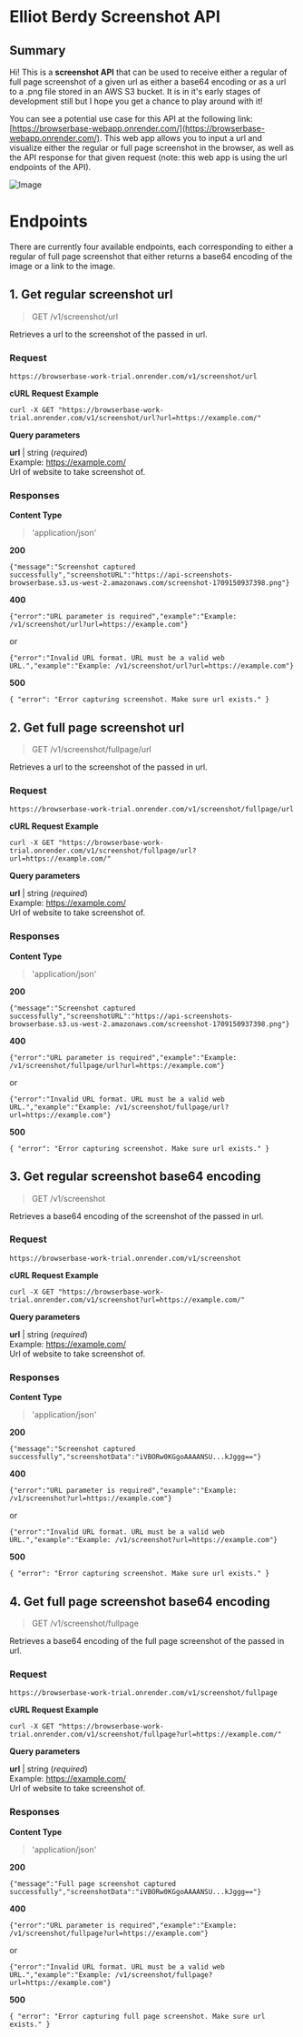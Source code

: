 # Elliot Berdy Screenshot API

## Summary

Hi! This is a **screenshot API** that can be used to receive either a regular of full page screenshot of a given url as either a base64 encoding or as a url to a .png file stored in an AWS S3 bucket. It is in it's early stages of development still but I hope you get a chance to play around with it!

You can see a potential use case for this API at the following link: [https://browserbase-webapp.onrender.com/](https://browserbase-webapp.onrender.com/). This web app allows you to input a url and visualize either the regular or full page screenshot in the browser, as well as the API response for that given request (note: this web app is using the url endpoints of the API).

![Image](screenshot_api_webapp.png)

# Endpoints

There are currently four available endpoints, each corresponding to either a regular of full page screenshot that either returns a base64 encoding of the image or a link to the image.

## 1. Get regular screenshot url

> GET /v1/screenshot/url

Retrieves a url to the screenshot of the passed in url.

### Request

    https://browserbase-work-trial.onrender.com/v1/screenshot/url

**cURL Request Example**

    curl -X GET "https://browserbase-work-trial.onrender.com/v1/screenshot/url?url=https://example.com/"

**Query parameters**

**url** | string (_required_)  
Example: https://example.com/  
Url of website to take screenshot of.

### Responses

**Content Type**

> 'application/json'

**200**

    {"message":"Screenshot captured successfully","screenshotURL":"https://api-screenshots-browserbase.s3.us-west-2.amazonaws.com/screenshot-1709150937398.png"}

**400**

    {"error":"URL parameter is required","example":"Example: /v1/screenshot/url?url=https://example.com"}

or

    {"error":"Invalid URL format. URL must be a valid web URL.","example":"Example: /v1/screenshot/url?url=https://example.com"}

**500**

    { "error": "Error capturing screenshot. Make sure url exists." }

## 2. Get full page screenshot url

> GET /v1/screenshot/fullpage/url

Retrieves a url to the screenshot of the passed in url.

### Request

    https://browserbase-work-trial.onrender.com/v1/screenshot/fullpage/url

**cURL Request Example**

    curl -X GET "https://browserbase-work-trial.onrender.com/v1/screenshot/fullpage/url?url=https://example.com/"

**Query parameters**

**url** | string (_required_)  
Example: https://example.com/  
Url of website to take screenshot of.

### Responses

**Content Type**

> 'application/json'

**200**

    {"message":"Screenshot captured successfully","screenshotURL":"https://api-screenshots-browserbase.s3.us-west-2.amazonaws.com/screenshot-1709150937398.png"}

**400**

    {"error":"URL parameter is required","example":"Example: /v1/screenshot/fullpage/url?url=https://example.com"}

or

    {"error":"Invalid URL format. URL must be a valid web URL.","example":"Example: /v1/screenshot/fullpage/url?url=https://example.com"}

**500**

    { "error": "Error capturing screenshot. Make sure url exists." }

## 3. Get regular screenshot base64 encoding

> GET /v1/screenshot

Retrieves a base64 encoding of the screenshot of the passed in url.

### Request

    https://browserbase-work-trial.onrender.com/v1/screenshot

**cURL Request Example**

    curl -X GET "https://browserbase-work-trial.onrender.com/v1/screenshot?url=https://example.com/"

**Query parameters**

**url** | string (_required_)  
Example: https://example.com/  
Url of website to take screenshot of.

### Responses

**Content Type**

> 'application/json'

**200**

    {"message":"Screenshot captured successfully","screenshotData":"iVBORw0KGgoAAAANSU...kJggg=="}

**400**

    {"error":"URL parameter is required","example":"Example: /v1/screenshot?url=https://example.com"}

or

    {"error":"Invalid URL format. URL must be a valid web URL.","example":"Example: /v1/screenshot?url=https://example.com"}

**500**

    { "error": "Error capturing screenshot. Make sure url exists." }

## 4. Get full page screenshot base64 encoding

> GET /v1/screenshot/fullpage

Retrieves a base64 encoding of the full page screenshot of the passed in url.

### Request

    https://browserbase-work-trial.onrender.com/v1/screenshot/fullpage

**cURL Request Example**

    curl -X GET "https://browserbase-work-trial.onrender.com/v1/screenshot/fullpage?url=https://example.com/"

**Query parameters**

**url** | string (_required_)  
Example: https://example.com/  
Url of website to take screenshot of.

### Responses

**Content Type**

> 'application/json'

**200**

    {"message":"Full page screenshot captured successfully","screenshotData":"iVBORw0KGgoAAAANSU...kJggg=="}

**400**

    {"error":"URL parameter is required","example":"Example: /v1/screenshot/fullpage?url=https://example.com"}

or

    {"error":"Invalid URL format. URL must be a valid web URL.","example":"Example: /v1/screenshot/fullpage?url=https://example.com"}

**500**

    { "error": "Error capturing full page screenshot. Make sure url exists." }
